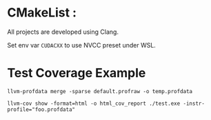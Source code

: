 # CMakeList :

All projects are developed using Clang.

Set env var `CUDACXX` to use NVCC preset under WSL.

# Test Coverage Example

```
llvm-profdata merge -sparse default.profraw -o temp.profdata

llvm-cov show -format=html -o html_cov_report ./test.exe -instr-profile="foo.profdata"
```